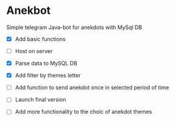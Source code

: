 # Anekbot
Simple telegram Java-bot for anekdots with MySql DB
- [x] Add basic functions
- [ ] Host on server
- [x] Parse data to MySQL DB
- [x] Add filter by themes letter
- [ ] Add function to send anekdot once in selected period of time
- [ ] Launch final version
- [ ] Add more functionality to the choic of anekdot themes

